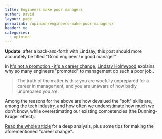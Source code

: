 ```yaml
---
title: Engineers make poor managers
author: David
layout: page
permalink: /opinion/engineers-make-poor-managers/
header: no
categories:
  - opinion
---
```

**Update**: after a back-and-forth with Lindsay, this post should more accurately be titled "Good engineer != good manager"

In [It's not a promotion - it's a career change][1], [Lindsay Holmwood][2] explains why so many engineers "promoted" to management do such a poor job..

> The truth of the matter is this: you are woefully unprepared for a career in management, and you are unaware of how badly unprepared you are.

Among the reasons for the above are how devalued the "soft" skills are, among the tech industry, and how often we underestimate how much we don't know, while overestimating our existing competencies (the Dunning-Kruger effect).

[Read the whole article][1] for a deep analysis, plus some tips for making the aforementioned "career change"..

 [1]: http://fractio.nl/2014/09/19/not-a-promotion-a-career-change/
 [2]: https://twitter.com/auxesis

